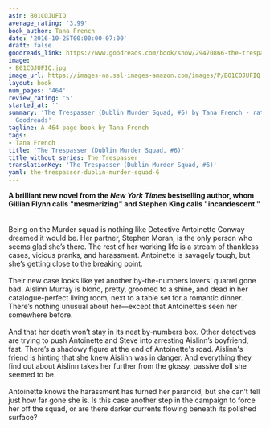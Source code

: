 ```yaml
---
asin: B01COJUFIQ
average_rating: '3.99'
book_author: Tana French
date: '2016-10-25T00:00:00-07:00'
draft: false
goodreads_link: https://www.goodreads.com/book/show/29470866-the-trespasser
image:
- B01COJUFIQ.jpg
image_url: https://images-na.ssl-images-amazon.com/images/P/B01COJUFIQ.01._SCLZZZZZZZ.jpg
layout: book
num_pages: '464'
review_rating: '5'
started_at: ''
summary: 'The Trespasser (Dublin Murder Squad, #6) by Tana French - rated 3.99/5 on
  Goodreads'
tagline: A 464-page book by Tana French
tags:
- Tana French
title: 'The Trespasser (Dublin Murder Squad, #6)'
title_without_series: The Trespasser
translationKey: 'The Trespasser (Dublin Murder Squad, #6)'
yaml: the-trespasser-dublin-murder-squad-6
---
```


<b>A brilliant new novel from the <i>New York Times</i> bestselling author, whom Gillian Flynn calls "mesmerizing" and Stephen King calls "incandescent."</b><br /> <br /><br />Being on the Murder squad is nothing like Detective Antoinette Conway dreamed it would be. Her partner, Stephen Moran, is the only person who seems glad she’s there. The rest of her working life is a stream of thankless cases, vicious pranks, and harassment. Antoinette is savagely tough, but she’s getting close to the breaking point.<br /> <br />Their new case looks like yet another by-the-numbers lovers’ quarrel gone bad. Aislinn Murray is blond, pretty, groomed to a shine, and dead in her catalogue-perfect living room, next to a table set for a romantic dinner. There’s nothing unusual about her—except that Antoinette’s seen her somewhere before.<br /> <br />And that her death won’t stay in its neat by-numbers box. Other detectives are trying to push Antoinette and Steve into arresting Aislinn’s boyfriend, fast. There’s a shadowy figure at the end of Antoinette's road. Aislinn's friend is hinting that she knew Aislinn was in danger. And everything they find out about Aislinn takes her further from the glossy, passive doll she seemed to be.<br /> <br />Antoinette knows the harassment has turned her paranoid, but she can’t tell just how far gone she is. Is this case another step in the campaign to force her off the squad, or are there darker currents flowing beneath its polished surface?